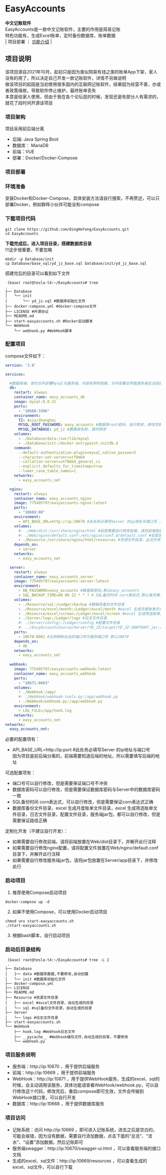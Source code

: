 # EasyAccounts
**中文记账软件**  
EasyAccounts是一款中文记账软件，主要的作用是简易记账  
特色功能有，生成Excel账单，定时备份数据库、账单数据  
| 项目部署 ｜ [功能介绍](./README.md) |  
 
## 项目说明  
该项目源自2021年10月，起初只是因为类似网易有钱之类的账单App下架，家人没有的用了，所以决定自己开发一款记账软件，详情不另做说明  
做该项目的起因是当初使用很多国内的互联网记账软件，结果因为经营不善，亦或者政策缘故，导致软件停止维护，最终账单丢失    
本意是给家人使用，但由于我在各个论坛逛的时候，发现还是有部分人有需求的，就花了段时间开源该项目    
### 项目架构  
项目采用前后端分离  
- 后端: Java Spring Boot
- 数据库： MariaDB
- 前端：VUE
- 部署：Docker/Docker-Compose

### 项目部署  
### 环境准备
安装Docker和Docker-Compose，具体安装方法请自行搜索，不再赘述，可以只部署Docker，例如群晖小伙伴可能没有compose  

### 下载项目代码  
```shell
git clone https://github.com/QingHeYang/EasyAccounts.git
cd EasyAccounts
```

**下载完成后，进入项目目录，搭建数据库目录**   
!!!这步很重要，不要忽略  
```shell
mkdir -p Database/init
cp Database/base_sql/yd_jz_base.sql Database/init/yd_jz_base.sql
```

搭建完后的目录可以看到如下文件  
```shell
 (base) root@tesla-t4:~/EasyAccounts# tree
.
├── Database
│   └── init
│       └── yd_jz.sql #数据库初始化文件
├── docker-compose.yml #docker-compose文件
├── LICENSE #开源协议
├── README.md 
├── start-easyaccounts.sh #Docker启动脚本
└── WebHook
    └── webhook.py #WebHook脚本
```
### 配置项目
compose文件如下：
```yaml
version: '3.8'

services:

  #数据库端，请勿分开部署Mysql与服务端，内部有网桥链接，分开部署会导致服务端无法连接数据库，请勿修改"db"服务的名称，否则会导致服务端无法连接数据库
  db:   
    restart: always
    container_name: easy_accounts_db
    image: mysql:8.0.31
    ports:
      - "10668:3306"
    environment:
      TZ: Asia/Shanghai
      MYSQL_ROOT_PASSWORD: easy_accounts #数据库root密码，自行修改，修改完需要修改Server中的数据库密码
      MYSQL_DATABASE: yd_jz #数据库名称，请勿修改
    volumes:
      - ./Database/data:/var/lib/mysql
      - ./Database/init:/docker-entrypoint-initdb.d
    command:
      --default-authentication-plugin=mysql_native_password
      --character-set-server=utf8mb4
      --collation-server=utf8mb4_general_ci
      --explicit_defaults_for_timestamp=true
      --lower_case_table_names=1
    networks:
      - easy_accounts_net

  nginx:
    restart: always
    container_name: easy_accounts_nginx
    image: 775495797/easyaccounts-nginx:latest
    ports:
      - "10669:80"
    environment:
      - API_BASE_URL=http://ip:10670 #此处务必填写Server 的ip地址与端口号 ，见59行
    volumes:
      #- ./Web/dist:/usr/share/nginx/html #如若需要自行修改前端，请将前端放置在Web/dist目录下，并解开此行注释
      #- ./Web/nginx/default.conf:/etc/nginx/conf.d/default.conf #如若需要自行修改nginx配置，请将配置文件放置在Web/nginx/default.conf目录下，并解开此行注释
      - ./Resource:/usr/share/nginx/html/resources #资源文件目录，此文件夹提供一个下载功能
    depends_on:
      - server
    networks:
      - easy_accounts_net

  server:
    restart: always
    container_name: easy_accounts_server
    image: 775495797/easyaccounts-server:latest
    environment:
      - DB_PASSWORD=easy_accounts #数据库密码,默认easy_accounts
      - SQL_BACKUP_TIME=00 00 22 * * ? # SQL备份时间 corn表达式,默认每天晚上10点
    volumes:
      - ./Resource/sql:/Ledger/backup #数据库备份文件目录
      - ./Resource/excel/month:/Ledger/excel/month #excel 生成月度账单文件目录
      - ./Resource/excel/screen:/Ledger/excel/screen #excel 生成筛选账单文件目录
      - ./Server/logs:/Ledger/logs #日志文件目录
      #- ./Server/config/:/Ledger/config #配置文件目录
      #- ../EasyAccountsSource/Server/YD_JZ/target/YD_JZ-SNAPSHOT.jar:/Ledger/app/YD_JZ-SNAPSHOT.jar #服务端jar包，如若需要自行修改，请将jar包放置在Server/app目录下，并修改此行
    ports:
      - 10670:8081 #左侧映射出去的端口号为服务端口号 默认10670
    depends_on:
      - db
    networks:
      - easy_accounts_net
  
  webhook:
    image: 775495797/easyaccounts-webhook:latest
    container_name: easy_accounts_webhook
    ports:
      - "10671:8083"
    volumes:
      - ./WebHook:/app/
      #- ./WebHook/webhook-tools.py:/app/webhook.py
      - ./WebHook/webhook.py:/app/webhook.py
    environment:
      - LOG_FILE=/app/hook.log
    networks:
      - easy_accounts_net
networks:
  easy_accounts_net:

```
必要的配置项有：
- API_BASE_URL=http://ip:port #此处务必填写Server 的ip地址与端口号  
因为项目是前后端分离的，前端需要知道后端的地址，所以需要填写后端的地址  

可选配置项有：
- 端口号可以自行修改，但是需要保证端口号不冲突
- 数据库密码可以自行修改，但是需要保证数据库密码与Server中的数据库密码一致
- SQL备份时间 corn表达式，可以自行修改，但是需要保证corn表达式正确
- 数据库备份文件目录，excel 生成月度账单文件目录，excel 生成筛选账单文件目录，日志文件目录，配置文件目录，服务端jar包，都可以自行修改，但是需要保证路径正确

定制化开发（不建议自行开发）：
- 如果需要自行修改前端，请将前端放置在Web/dist目录下，并解开此行注释
- 如果需要自行修改nginx配置，请将配置文件放置在Web/nginx/default.conf目录下，并解开此行注释
- 如果需要自行修改服务端jar包，请将jar包放置在Server/app目录下，并修改此行

### 启动项目  
1. 推荐使用Compose启动项目  
```shell
docker-compose up -d
```
2. 如果不使用Compose，可以使用Docker启动项目  
```shell
chmod u+x start-easyaccounts.sh
./start-easyaccounts.sh
```
3. 根据bash脚本，自行启动项目  

### 启动后目录结构  
```shell
 (base) root@tesla-t4:~/EasyAccounts# tree -L 2
 .
├── Database
│   ├── data #数据库数据,不要修改,自动创建
│   └── init #数据库初始化文件
├── docker-compose.yml
├── LICENSE
├── README.md
├── Resource #资源文件目录
│   ├── excel #excel文件目录，自动生成的目录
│   └── sql #sql备份文件目录，自动生成的目录
├── Server
│   └── logs #日志文件目录
├── start-easyaccounts.sh
└── WebHook
    ├── hook.log #Webhook日志文件
    ├── __pycache__ #Webhook缓存文件,自动生成的目录，不要修改
    └── webhook.py
```

### 项目服务说明
- 服务端：http://ip:10670 ，用于提供后端服务
- 前端：http://ip:10669 ，用于提供前端服务
- WebHook：http://ip:10671 ，用于提供WebHook服务，生成的excel、sql的时候，会主动调用该服务，具体功能请查看WebHook/webhook.py，可以自行修改这个代码，修改完后，重启compose即可生效，文件会传输到WebHook接口里，可以自行开发
- 数据库：http://ip:10668 ，用于提供数据库服务

### 项目访问
- 记账系统：访问 http://ip:10669 ，即可进入记账系统，进去之后是空白的，可能会报错，因为没有数据，需要自行添加数据，点击下面的“总览”、“流水”、“设置”添加数据，然后记账即可
- 服务端swagger：http://ip:10670/swagger-ui.html ，可以查看服务端的接口文档
- 生成的excel、sql文件：http://ip:10669/resources ，可以查看生成的excel、sql文件，可以自行下载

